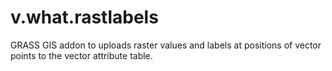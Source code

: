 # v.what.rastlabels
GRASS GIS addon to uploads raster values and labels at positions of vector points to the vector attribute table. 
